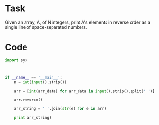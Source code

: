 # Task 
Given an array, A, of N integers, print A's elements in reverse order as a single line of space-separated numbers.

# Code 
```python 
import sys



if __name__ == '__main__':
    n = int(input().strip())

    arr = [int(arr_data) for arr_data in input().strip().split(' ')]

    arr.reverse()

    arr_string = ' '.join(str(e) for e in arr)

    print(arr_string)
```
